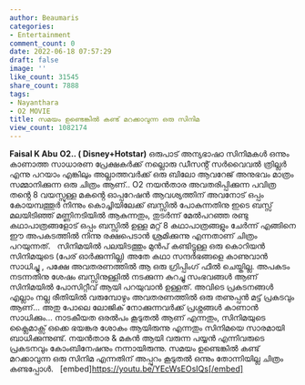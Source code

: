 ```yaml
---
author: Beaumaris
categories:
- Entertainment
comment_count: 0
date: 2022-06-18 07:57:29
draft: false
image: ''
like_count: 31545
share_count: 7888
tags:
- Nayanthara
- O2 MOVIE
title: സമയം ഉണ്ടെങ്കിൽ കണ്ട് മറക്കാവുന്ന ഒരു സിനിമ
view_count: 1082174
---
```


**Faisal K Abu** **O2.. ( Disney+Hotstar)** ഒരുപാട് അന്യഭാഷാ സിനിമകൾ ഒന്നും കാണാത്ത സാധാരണ പ്രേക്ഷകർക്ക് നല്ലൊരു ഡീസൻ്റ് സർവൈവൽ ത്രില്ലർ എന്നു പറയാം എങ്കിലും അല്ലാത്തവർക്ക് ഒരു ബിലോ ആവറേജ് അനുഭവം മാത്രം സമ്മാനിക്കുന്ന ഒരു ചിത്രം ആണ്.. O2 നയൻതാര അവതരിപ്പിക്കുന്ന പവിത്ര തൻ്റെ 8 വയസ്സുള്ള മകൻ്റെ ഓപ്പറേഷൻ ആവശ്യത്തിന് അവനോട് ഒപ്പം കോയമ്പത്തൂർ നിന്നും കൊച്ചിയിലേക്ക് ബസ്സിൽ പോകുന്നതിനു ഇടെ ബസ്സ് മലയിടിഞ്ഞ് മണ്ണിനടിയിൽ ആകുന്നതും, തുടർന്ന് മേൽപറഞ്ഞ രണ്ടു കഥാപാത്രങ്ങളോട് ഒപ്പം ബസ്സിൽ ഉള്ള മറ്റ് 8 കഥാപാത്രങ്ങളും ചേർന്ന് എങ്ങിനെ ഈ അപകടത്തിൽ നിന്നു രക്ഷപെടാൻ ശ്രമിക്കുന്നു എന്നതാണ് ചിത്രം പറയുന്നത്. &nbsp; സിനിമയിൽ പലയിടത്തും മുൻപ് കണ്ടിട്ടുള്ള ഒരു കൊറിയൻ സിനിമയുടെ (പേര് ഓർക്കുന്നില്ല) അതേ കഥാ സന്ദർഭങ്ങളെ കാണുവാൻ സാധിച്ചു , പക്ഷേ അവതരണത്തിൽ ആ ഒരു ഗ്രിപ്പിംഗ് ഫീൽ ചെയ്തില്ല. അപകടം നടന്നതിനു ശേഷം ബസ്സിനുള്ളിൽ നടക്കുന്ന കുറച്ചു സംഭവങ്ങൾ ആണ് സിനിമയിൽ പോസിറ്റീവ് ആയി പറയുവാൻ ഉള്ളത്. അവിടെ പ്രകടനങ്ങൾ എല്ലാം നല്ല രീതിയിൽ വരുമ്പോഴും അവതരണത്തിൽ ഒരു തണുപ്പൻ മട്ട് പ്രകടവും ആണ്... അതു പോലെ ലോജിക് നോക്കുന്നവർക്ക് പ്രശ്നങ്ങൾ കാണാൻ സാധിക്കും... നാടകീയത ഒരൽപം കൂടുതൽ ആണ് എന്നതും, സിനിമയുടെ ക്ലൈമാക്സ് ഒക്കെ ഭയങ്കര ശോകം ആയിരുന്നു എന്നതും സിനിമയെ സാരമായി ബാധിക്കുന്നുണ്ട്. നയൻതാര & മകൻ ആയി വരുന്ന പയ്യൻ എന്നിവരുടെ പ്രകടനവും കോംബിനേഷനും നന്നായിരുന്നു. സമയം ഉണ്ടെങ്കിൽ കണ്ട് മറക്കാവുന്ന ഒരു സിനിമ എന്നതിന് അപ്പുറം കൂടുതൽ ഒന്നും തോന്നിയില്ല ചിത്രം കണ്ടപ്പോൾ. &nbsp; [embed]https://youtu.be/YEcWsEOsIQs[/embed]